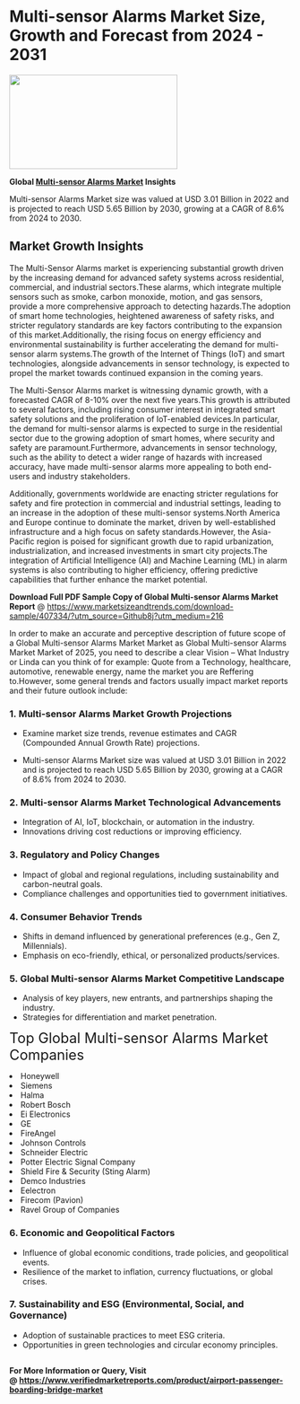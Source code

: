 <H1>Multi-sensor Alarms Market Size, Growth and Forecast from 2024 - 2031</H1><img class="aligncenter size-medium wp-image-584254" src="https://thirdeyenews.in/wp-content/uploads/2024/09/Global-Market-Research-300x168.jpeg" alt="" width="300" height="168" /><p><strong>Global&nbsp;<a href="https://www.marketsizeandtrends.com/download-sample/407334/?utm_source=Github8j?utm_medium=216">Multi-sensor Alarms Market</a> Insights</strong></p><p>Multi-sensor Alarms Market size was valued at USD 3.01 Billion in 2022 and is projected to reach USD 5.65 Billion by 2030, growing at a CAGR of 8.6% from 2024 to 2030.</p><p><h2>Market Growth Insights</h2> <p>The Multi-Sensor Alarms market is experiencing substantial growth driven by the increasing demand for advanced safety systems across residential, commercial, and industrial sectors.These alarms, which integrate multiple sensors such as smoke, carbon monoxide, motion, and gas sensors, provide a more comprehensive approach to detecting hazards.The adoption of smart home technologies, heightened awareness of safety risks, and stricter regulatory standards are key factors contributing to the expansion of this market.Additionally, the rising focus on energy efficiency and environmental sustainability is further accelerating the demand for multi-sensor alarm systems.The growth of the Internet of Things (IoT) and smart technologies, alongside advancements in sensor technology, is expected to propel the market towards continued expansion in the coming years.</p> <p>The Multi-Sensor Alarms market is witnessing dynamic growth, with a forecasted CAGR of 8-10% over the next five years.This growth is attributed to several factors, including rising consumer interest in integrated smart safety solutions and the proliferation of IoT-enabled devices.In particular, the demand for multi-sensor alarms is expected to surge in the residential sector due to the growing adoption of smart homes, where security and safety are paramount.Furthermore, advancements in sensor technology, such as the ability to detect a wider range of hazards with increased accuracy, have made multi-sensor alarms more appealing to both end-users and industry stakeholders.</p> <p>Additionally, governments worldwide are enacting stricter regulations for safety and fire protection in commercial and industrial settings, leading to an increase in the adoption of these multi-sensor systems.North America and Europe continue to dominate the market, driven by well-established infrastructure and a high focus on safety standards.However, the Asia-Pacific region is poised for significant growth due to rapid urbanization, industrialization, and increased investments in smart city projects.The integration of Artificial Intelligence (AI) and Machine Learning (ML) in alarm systems is also contributing to higher efficiency, offering predictive capabilities that further enhance the market potential.</p> <p><span class=""><strong>Download Full PDF Sample Copy of Global Multi-sensor Alarms Market Report</strong> @ <a href="https://www.marketsizeandtrends.com/download-sample/407334/?utm_source=Github8j?utm_medium=216" target="_blank">https://www.marketsizeandtrends.com/download-sample/407334/?utm_source=Github8j?utm_medium=216</a></span></p><p>In order to make an accurate and perceptive description of future scope of a Global&nbsp;Multi-sensor Alarms Market Market as Global&nbsp;Multi-sensor Alarms Market Market of 2025, you need to describe a clear Vision &ndash; What Industry or Linda can you think of for example: Quote from a Technology, healthcare, automotive, renewable energy, name the market you are Reffering to.However, some general trends and factors usually impact market reports and their future outlook include:</p><h3>1.&nbsp;<strong>Multi-sensor Alarms Market Growth Projections</strong></h3><ul><li>Examine market size trends, revenue estimates and CAGR (Compounded Annual Growth Rate) projections.</li><li><p>Multi-sensor Alarms Market size was valued at USD 3.01 Billion in 2022 and is projected to reach USD 5.65 Billion by 2030, growing at a CAGR of 8.6% from 2024 to 2030.</p></li></ul><h3>2.&nbsp;<strong>Multi-sensor Alarms Market Technological Advancements</strong></h3><ul><li>Integration of AI, IoT, blockchain, or automation in the industry.</li><li>Innovations driving cost reductions or improving efficiency.</li></ul><h3>3.&nbsp;<strong>Regulatory and Policy Changes</strong></h3><ul><li>Impact of global and regional regulations, including sustainability and carbon-neutral goals.</li><li>Compliance challenges and opportunities tied to government initiatives.</li></ul><h3>4.&nbsp;<strong>Consumer Behavior Trends</strong></h3><ul><li>Shifts in demand influenced by generational preferences (e.g., Gen Z, Millennials).</li><li>Emphasis on eco-friendly, ethical, or personalized products/services.</li></ul><h3>5.&nbsp;<strong>Global Multi-sensor Alarms Market Competitive Landscape</strong></h3><ul><li>Analysis of key players, new entrants, and partnerships shaping the industry.</li><li>Strategies for differentiation and market penetration.</li></ul><p data-pm-slice="1 1 []"><span style="color: inherit; font-family: inherit; font-size: 25px;">Top Global Multi-sensor Alarms Market Companies</span></p><div class="" data-test-id=""><p><li>Honeywell</li><li> Siemens</li><li> Halma</li><li> Robert Bosch</li><li> Ei Electronics</li><li> GE</li><li> FireAngel</li><li> Johnson Controls</li><li> Schneider Electric</li><li> Potter Electric Signal Company</li><li> Shield Fire & Security (Sting Alarm)</li><li> Demco Industries</li><li> Eelectron</li><li> Firecom (Pavion)</li><li> Ravel Group of Companies</li></p></div><h3>6.&nbsp;<strong>Economic and Geopolitical Factors</strong></h3><ul><li>Influence of global economic conditions, trade policies, and geopolitical events.</li><li>Resilience of the market to inflation, currency fluctuations, or global crises.</li></ul><h3>7.&nbsp;<strong>Sustainability and ESG (Environmental, Social, and Governance)</strong></h3><ul><li>Adoption of sustainable practices to meet ESG criteria.</li><li>Opportunities in green technologies and circular economy principles.</li></ul><h2><strong style="font-size: 14px;">For More Information or Query, Visit @&nbsp;</strong><a style="background-color: #ffffff; font-size: 14px;" href="https://www.marketsizeandtrends.com/report/multi-sensor-alarms-market/" target="_blank">https://www.verifiedmarketreports.com/product/airport-passenger-boarding-bridge-market</a></h2>